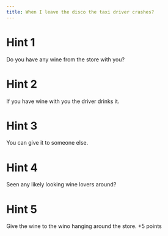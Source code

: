 ```yaml
---
title: When I leave the disco the taxi driver crashes?
---
```

# Hint 1
Do you have any wine from the store with you?

# Hint 2
If you have wine with you the driver drinks it.

# Hint 3
You can give it to someone else.

# Hint 4
Seen any likely looking wine lovers around?

# Hint 5
Give the wine to the wino hanging around the store.  +5 points

